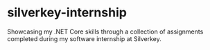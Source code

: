 # silverkey-internship
Showcasing my .NET Core skills through a collection of assignments completed during my software internship at Silverkey.
